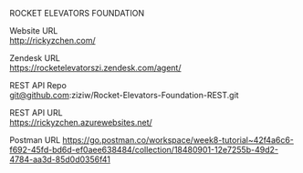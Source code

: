 ROCKET ELEVATORS FOUNDATION

Website URL  
http://rickyzchen.com/

Zendesk URL  
https://rocketelevatorszi.zendesk.com/agent/

REST API Repo  
git@github.com:ziziw/Rocket-Elevators-Foundation-REST.git

REST API URL  
https://rickyzchen.azurewebsites.net/

Postman URL
https://go.postman.co/workspace/week8-tutorial~42f4a6c6-f692-45fd-bd6d-ef0aee638484/collection/18480901-12e7255b-49d2-4784-aa3d-85d0d0356f41

